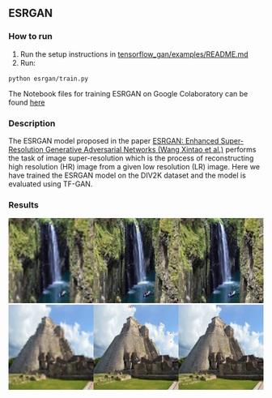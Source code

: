 ## ESRGAN

### How to run
1. Run the setup instructions in [tensorflow_gan/examples/README.md](https://github.com/tensorflow/gan/blob/master/tensorflow_gan/examples/README.md#steps-to-run-an-example)
2. Run:
```
python esrgan/train.py
```

The Notebook files for training ESRGAN on Google Colaboratory can be found [here](colab_notebooks)

### Description
The ESRGAN model proposed in the paper [ESRGAN: Enhanced Super-Resolution Generative Adversarial Networks (Wang Xintao et al.)](https://arxiv.org/abs/1809.00219) performs the task of image super-resolution which is the process of reconstructing high resolution (HR) image from a given low resolution (LR) image. Here we have trained the ESRGAN model on the DIV2K dataset and the model is evaluated using TF-GAN.  

### Results
<img src="images/result1.png" title="Example 1" width="540" />
<img src="images/result2.png" title="Example 2" width="540" />
